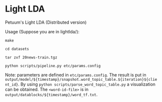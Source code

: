 Light LDA
=========
 Petuum's Light LDA (Distributed version)

 Usage (Suppose you are in lightlda/):

 ```
 make
 ```

 ```
 cd datasets
 ```

 ```
 tar zxf 20news-train.tgz
 ```

 ```
 python scripts/pipeline.py etc/params.config
 ```

Note: parameters are defined in `etc/params.config`. The result is put in `output/model/${timestamp}/snapshot.word_topic_table.${iteration}${client_id}`. By using `python scripts/parse_word_topic_table.py` a visualization can be obtained. The `<word-id-file>` is in `output/datablocks/${timestamp}/word_tf.txt`.
